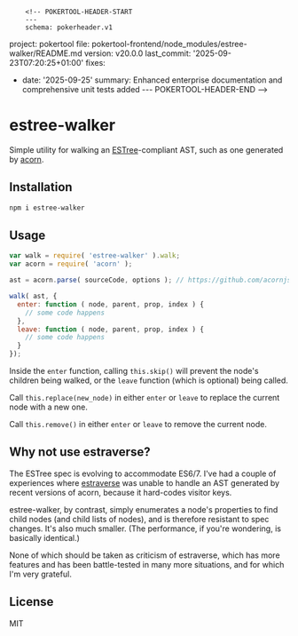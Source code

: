         <!-- POKERTOOL-HEADER-START
        ---
        schema: pokerheader.v1
project: pokertool
file: pokertool-frontend/node_modules/estree-walker/README.md
version: v20.0.0
last_commit: '2025-09-23T07:20:25+01:00'
fixes:
- date: '2025-09-25'
  summary: Enhanced enterprise documentation and comprehensive unit tests added
        ---
        POKERTOOL-HEADER-END -->
# estree-walker

Simple utility for walking an [ESTree](https://github.com/estree/estree)-compliant AST, such as one generated by [acorn](https://github.com/marijnh/acorn).


## Installation

```bash
npm i estree-walker
```


## Usage

```js
var walk = require( 'estree-walker' ).walk;
var acorn = require( 'acorn' );

ast = acorn.parse( sourceCode, options ); // https://github.com/acornjs/acorn

walk( ast, {
  enter: function ( node, parent, prop, index ) {
    // some code happens
  },
  leave: function ( node, parent, prop, index ) {
  	// some code happens
  }
});
```

Inside the `enter` function, calling `this.skip()` will prevent the node's children being walked, or the `leave` function (which is optional) being called.

Call `this.replace(new_node)` in either `enter` or `leave` to replace the current node with a new one.

Call `this.remove()` in either `enter` or `leave` to remove the current node.

## Why not use estraverse?

The ESTree spec is evolving to accommodate ES6/7. I've had a couple of experiences where [estraverse](https://github.com/estools/estraverse) was unable to handle an AST generated by recent versions of acorn, because it hard-codes visitor keys.

estree-walker, by contrast, simply enumerates a node's properties to find child nodes (and child lists of nodes), and is therefore resistant to spec changes. It's also much smaller. (The performance, if you're wondering, is basically identical.)

None of which should be taken as criticism of estraverse, which has more features and has been battle-tested in many more situations, and for which I'm very grateful.


## License

MIT
